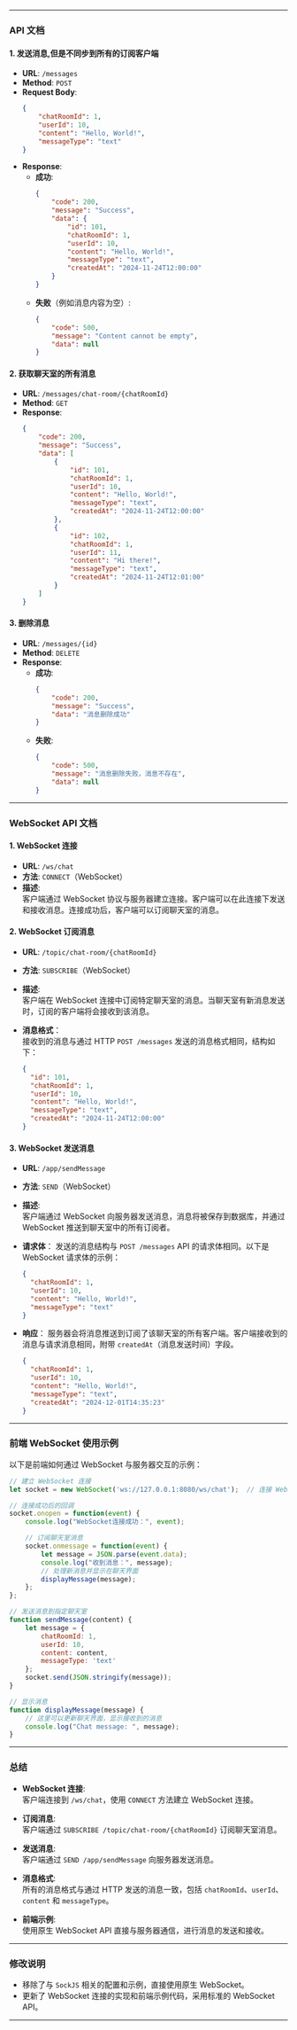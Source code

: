 
---

### API 文档

#### **1. 发送消息,但是不同步到所有的订阅客户端**
- **URL**: `/messages`
- **Method**: `POST`
- **Request Body**:
  ```json
  {
      "chatRoomId": 1,
      "userId": 10,
      "content": "Hello, World!",
      "messageType": "text"
  }
  ```
- **Response**:
  - **成功**:
    ```json
    {
        "code": 200,
        "message": "Success",
        "data": {
            "id": 101,
            "chatRoomId": 1,
            "userId": 10,
            "content": "Hello, World!",
            "messageType": "text",
            "createdAt": "2024-11-24T12:00:00"
        }
    }
    ```
  - **失败**（例如消息内容为空）:
    ```json
    {
        "code": 500,
        "message": "Content cannot be empty",
        "data": null
    }
    ```

#### **2. 获取聊天室的所有消息**
- **URL**: `/messages/chat-room/{chatRoomId}`
- **Method**: `GET`
- **Response**:
  ```json
  {
      "code": 200,
      "message": "Success",
      "data": [
          {
              "id": 101,
              "chatRoomId": 1,
              "userId": 10,
              "content": "Hello, World!",
              "messageType": "text",
              "createdAt": "2024-11-24T12:00:00"
          },
          {
              "id": 102,
              "chatRoomId": 1,
              "userId": 11,
              "content": "Hi there!",
              "messageType": "text",
              "createdAt": "2024-11-24T12:01:00"
          }
      ]
  }
  ```

#### **3. 删除消息**
- **URL**: `/messages/{id}`
- **Method**: `DELETE`
- **Response**:
  - **成功**:
    ```json
    {
        "code": 200,
        "message": "Success",
        "data": "消息删除成功"
    }
    ```
  - **失败**:
    ```json
    {
        "code": 500,
        "message": "消息删除失败，消息不存在",
        "data": null
    }
    ```

---

### **WebSocket API 文档**

#### **1. WebSocket 连接**

- **URL**: `/ws/chat`
- **方法**: `CONNECT`（WebSocket）
- **描述**:  
  客户端通过 WebSocket 协议与服务器建立连接。客户端可以在此连接下发送和接收消息。连接成功后，客户端可以订阅聊天室的消息。

#### **2. WebSocket 订阅消息**

- **URL**: `/topic/chat-room/{chatRoomId}`
- **方法**: `SUBSCRIBE`（WebSocket）
- **描述**:  
  客户端在 WebSocket 连接中订阅特定聊天室的消息。当聊天室有新消息发送时，订阅的客户端将会接收到该消息。

- **消息格式**：  
  接收到的消息与通过 HTTP `POST /messages` 发送的消息格式相同，结构如下：
  ```json
  {
    "id": 101,
    "chatRoomId": 1,
    "userId": 10,
    "content": "Hello, World!",
    "messageType": "text",
    "createdAt": "2024-11-24T12:00:00"
  }
  ```

#### **3. WebSocket 发送消息**

- **URL**: `/app/sendMessage`
- **方法**: `SEND`（WebSocket）
- **描述**:  
  客户端通过 WebSocket 向服务器发送消息，消息将被保存到数据库，并通过 WebSocket 推送到聊天室中的所有订阅者。

- **请求体**：
  发送的消息结构与 `POST /messages` API 的请求体相同。以下是 WebSocket 请求体的示例：
  ```json
  {
    "chatRoomId": 1,
    "userId": 10,
    "content": "Hello, World!",
    "messageType": "text"
  }
  ```

- **响应**：
  服务器会将消息推送到订阅了该聊天室的所有客户端。客户端接收到的消息与请求消息相同，附带 `createdAt`（消息发送时间）字段。
  ```json
  {
    "chatRoomId": 1,
    "userId": 10,
    "content": "Hello, World!",
    "messageType": "text",
    "createdAt": "2024-12-01T14:35:23"
  }
  ```

---

### **前端 WebSocket 使用示例**

以下是前端如何通过 WebSocket 与服务器交互的示例：

```javascript
// 建立 WebSocket 连接
let socket = new WebSocket('ws://127.0.0.1:8080/ws/chat');  // 连接 WebSocket 服务

// 连接成功后的回调
socket.onopen = function(event) {
    console.log("WebSocket连接成功：", event);

    // 订阅聊天室消息
    socket.onmessage = function(event) {
        let message = JSON.parse(event.data);
        console.log("收到消息：", message);
        // 处理新消息并显示在聊天界面
        displayMessage(message);
    };
};

// 发送消息到指定聊天室
function sendMessage(content) {
    let message = {
        chatRoomId: 1,
        userId: 10,
        content: content,
        messageType: 'text'
    };
    socket.send(JSON.stringify(message));
}

// 显示消息
function displayMessage(message) {
    // 这里可以更新聊天界面，显示接收到的消息
    console.log("Chat message: ", message);
}
```

---

### **总结**

- **WebSocket 连接**:  
  客户端连接到 `/ws/chat`，使用 `CONNECT` 方法建立 WebSocket 连接。

- **订阅消息**:  
  客户端通过 `SUBSCRIBE /topic/chat-room/{chatRoomId}` 订阅聊天室消息。

- **发送消息**:  
  客户端通过 `SEND /app/sendMessage` 向服务器发送消息。

- **消息格式**:  
  所有的消息格式与通过 HTTP 发送的消息一致，包括 `chatRoomId`、`userId`、`content` 和 `messageType`。

- **前端示例**:  
  使用原生 WebSocket API 直接与服务器通信，进行消息的发送和接收。

---

### **修改说明**
- 移除了与 `SockJS` 相关的配置和示例，直接使用原生 WebSocket。
- 更新了 WebSocket 连接的实现和前端示例代码，采用标准的 WebSocket API。

---

